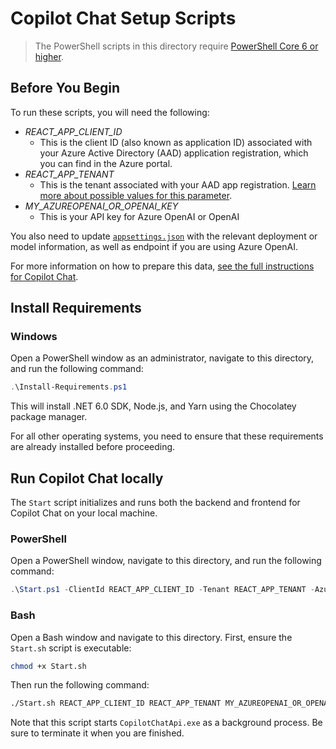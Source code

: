 # Copilot Chat Setup Scripts

> The PowerShell scripts in this directory require [PowerShell Core 6 or higher](https://github.com/PowerShell/PowerShell#get-powershell).

## Before You Begin
To run these scripts, you will need the following:
- *REACT_APP_CLIENT_ID*
  - This is the client ID (also known as application ID) associated with your Azure Active Directory (AAD) application registration, which you can find in the Azure portal.
- *REACT_APP_TENANT*
  - This is the tenant associated with your AAD app registration.
  [Learn more about possible values for this parameter](https://learn.microsoft.com/en-us/azure/active-directory/develop/msal-client-application-configuration#authority).
- *MY_AZUREOPENAI_OR_OPENAI_KEY*
  - This is your API key for Azure OpenAI or OpenAI

You also need to update [`appsettings.json`](../webapi/appsettings.json) with the relevant deployment or model information, as well as endpoint if you are using Azure OpenAI.

For more information on how to prepare this data, [see the full instructions for Copilot Chat](../README.md).

## Install Requirements
### Windows
Open a PowerShell window as an administrator, navigate to this directory, and run the following command:
```powershell
.\Install-Requirements.ps1
```
This will install .NET 6.0 SDK, Node.js, and Yarn using the Chocolatey package manager.

For all other operating systems, you need to ensure that these requirements are already installed before proceeding.

## Run Copilot Chat locally
The `Start` script initializes and runs both the backend and frontend for Copilot Chat on your local machine.

### PowerShell
Open a PowerShell window, navigate to this directory, and run the following command:

```powershell
.\Start.ps1 -ClientId REACT_APP_CLIENT_ID -Tenant REACT_APP_TENANT -AzureOpenAIOrOpenAIKey MY_AZUREOPENAI_OR_OPENAI_KEY
```

### Bash
Open a Bash window and navigate to this directory. First, ensure the `Start.sh` script is executable:
```bash
chmod +x Start.sh
```

Then run the following command:
```bash
./Start.sh REACT_APP_CLIENT_ID REACT_APP_TENANT MY_AZUREOPENAI_OR_OPENAI_KEY
```
Note that this script starts `CopilotChatApi.exe` as a background process. Be sure to terminate it when you are finished.
